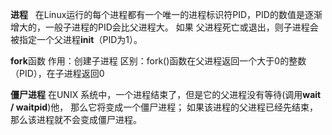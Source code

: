 **进程**
 
在Linux运行的每个进程都有一个唯一的进程标识符PID，PID的数值是逐渐增大的，一般子进程的PID会比父进程大。
如果 父进程死亡或退出，则子进程会被指定一个父进程**init**（PID为1）。
 
 
 
 **fork**函数
 作用：创建子进程
 区别：fork()函数在父进程返回一个大于0的整数（PID），在子进程返回0
 
 
**僵尸进程**
在UNIX 系统中，一个进程结束了，但是它的父进程没有等待(调用**wait / waitpid**)他， 那么它将变成一个僵尸进程；
如果该进程的父进程已经先结束，那么该进程就不会变成僵尸进程。
 
